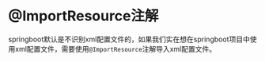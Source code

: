 # @ImportResource注解
springboot默认是不识别xml配置文件的，如果我们实在想在springboot项目中使用xml配置文件，需要使用`@ImportResource`注解导入xml配置文件。